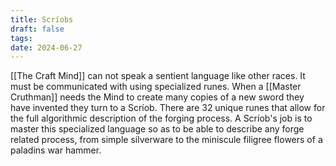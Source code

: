```yaml
---
title: Scríobs
draft: false
tags: 
date: 2024-06-27
---
```

[[The Craft Mind]] can not speak a sentient language like other races. It must be communicated with using specialized runes. When a [[Master Cruthman]] needs the Mind to create many copies of a new sword they have invented they turn to a Scríob. There are 32 unique runes that allow for the full algorithmic description of the forging process. A Scríob's job is to master this specialized language so as to be able to describe any forge related process, from simple silverware to the miniscule filigree flowers of a paladins war hammer.